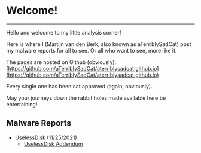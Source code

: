 # Welcome!

* * *

Hello and welcome to my little analysis corner!

Here is where I (Martijn van den Berk, also known as aTerriblySadCat) post my malware reports for all to see. Or all who want to see, more like it.

The pages are hosted on Github (obviously): [https://github.com/aTerriblySadCat/aterriblysadcat.github.io](https://github.com/aTerriblySadCat/aterriblysadcat.github.io)

Every single one has been cat approved (again, obviously).

May your journeys down the rabbit holes made available here be entertaining!

## Malware Reports

* [UselessDisk](./reports/uselessdisk/uselessdisk.html) (11/25/2021)
    * [UselessDisk Addendum](./reports/uselessdisk/uselessdiskaddendum.html)
